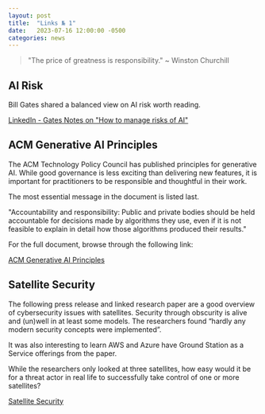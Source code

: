 ```yaml
---
layout: post
title:  "Links № 1"
date:   2023-07-16 12:00:00 -0500
categories: news
---
```

> "The price of greatness is responsibility." ~ Winston Churchill

## AI Risk
Bill Gates shared a balanced view on AI risk worth reading.

[LinkedIn - Gates Notes on "How to manage risks of AI"](https://www.linkedin.com/pulse/how-manage-risks-ai-bill-gates%3FtrackingId=VCG8HKeHDTOJsEM6i%252F0e5Q%253D%253D/?trackingId=VCG8HKeHDTOJsEM6i%2F0e5Q%3D%3D)

## ACM Generative AI Principles
The ACM Technology Policy Council has published principles for generative AI. While good governance is less exciting than delivering new features, it is important for practitioners to be responsible and thoughtful in their work. 

The most essential message in the document is listed last.

"Accountability and responsibility: Public and private bodies should be held accountable for decisions made by algorithms they use, even if it is not feasible to explain in detail how those algorithms produced their results."

For the full document, browse through the following link:

[ACM Generative AI Principles](https://www.acm.org/binaries/content/assets/public-policy/ustpc-approved-generative-ai-principles)

## Satellite Security
The following press release and linked research paper are a good overview of cybersecurity issues with satellites.  Security through obscurity is alive and (un)well in at least some models.  The researchers found “hardly any modern security concepts were implemented”.

It was also interesting to learn AWS and Azure have Ground Station as a Service offerings from the paper.  

While the researchers only looked at three satellites, how easy would it be for a threat actor in real life to successfully take control of one or more satellites?

[Satellite Security](https://news.rub.de/english/press-releases/2023-07-11-it-security-satellite-security-lags-decades-behind-state-art)
